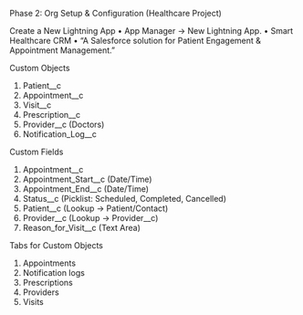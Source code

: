 Phase 2: Org Setup & Configuration (Healthcare Project)

Create a New Lightning App
•	App Manager → New Lightning App.
•	Smart Healthcare CRM
•	 “A Salesforce solution for Patient Engagement & Appointment Management.”
 
Custom Objects
1.	Patient__c 
2.	Appointment__c
3.	Visit__c
4.	Prescription__c
5.	Provider__c (Doctors)
6.	Notification_Log__c
 
 
 
Custom Fields
1. Appointment__c
2.	Appointment_Start__c (Date/Time)
3.	Appointment_End__c (Date/Time)
4.	Status__c (Picklist: Scheduled, Completed, Cancelled)
5.	Patient__c (Lookup → Patient/Contact)
6. Provider__c (Lookup → Provider__c)
7.	Reason_for_Visit__c (Text Area)
 
 
 Tabs for Custom Objects
 1. Appointments
 2. Notification logs
 3. Prescriptions
 4. Providers
 5. Visits
